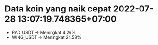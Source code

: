 # Data koin yang naik cepat 2022-07-28 13:07:19.748365+07:00

* RAD_USDT -> Meningkat 4.26%
* WING_USDT -> Meningkat 24.58%
